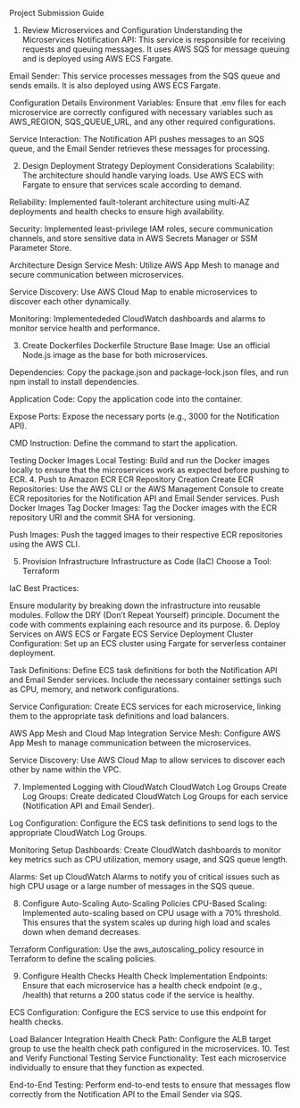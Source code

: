 Project Submission Guide
1. Review Microservices and Configuration
Understanding the Microservices
Notification API: This service is responsible for receiving requests and queuing messages. It uses AWS SQS for message queuing and is deployed using AWS ECS Fargate.

Email Sender: This service processes messages from the SQS queue and sends emails. It is also deployed using AWS ECS Fargate.

Configuration Details
Environment Variables: Ensure that .env files for each microservice are correctly configured with necessary variables such as AWS_REGION, SQS_QUEUE_URL, and any other required configurations.

Service Interaction: The Notification API pushes messages to an SQS queue, and the Email Sender retrieves these messages for processing.

2. Design Deployment Strategy
Deployment Considerations
Scalability: The architecture should handle varying loads. Use AWS ECS with Fargate to ensure that services scale according to demand.

Reliability: Implemented fault-tolerant architecture using multi-AZ deployments and health checks to ensure high availability.

Security: Implemented least-privilege IAM roles, secure communication channels, and store sensitive data in AWS Secrets Manager or SSM Parameter Store.

Architecture Design
Service Mesh: Utilize AWS App Mesh to manage and secure communication between microservices.

Service Discovery: Use AWS Cloud Map to enable microservices to discover each other dynamically.

Monitoring: Implementededed CloudWatch dashboards and alarms to monitor service health and performance.

3. Create Dockerfiles
Dockerfile Structure
Base Image: Use an official Node.js image as the base for both microservices.

Dependencies: Copy the package.json and package-lock.json files, and run npm install to install dependencies.

Application Code: Copy the application code into the container.

Expose Ports: Expose the necessary ports (e.g., 3000 for the Notification API).

CMD Instruction: Define the command to start the application.

Testing Docker Images
Local Testing: Build and run the Docker images locally to ensure that the microservices work as expected before pushing to ECR.
4. Push to Amazon ECR
ECR Repository Creation
Create ECR Repositories: Use the AWS CLI or the AWS Management Console to create ECR repositories for the Notification API and Email Sender services.
Push Docker Images
Tag Docker Images: Tag the Docker images with the ECR repository URI and the commit SHA for versioning.

Push Images: Push the tagged images to their respective ECR repositories using the AWS CLI.

5. Provision Infrastructure
Infrastructure as Code (IaC)
Choose a Tool: Terraform

IaC Best Practices:

Ensure modularity by breaking down the infrastructure into reusable modules.
Follow the DRY (Don’t Repeat Yourself) principle.
Document the code with comments explaining each resource and its purpose.
6. Deploy Services on AWS ECS or Fargate
ECS Service Deployment
Cluster Configuration: Set up an ECS cluster using Fargate for serverless container deployment.

Task Definitions: Define ECS task definitions for both the Notification API and Email Sender services. Include the necessary container settings such as CPU, memory, and network configurations.

Service Configuration: Create ECS services for each microservice, linking them to the appropriate task definitions and load balancers.

AWS App Mesh and Cloud Map Integration
Service Mesh: Configure AWS App Mesh to manage communication between the microservices.

Service Discovery: Use AWS Cloud Map to allow services to discover each other by name within the VPC.

7. Implemented Logging with CloudWatch
CloudWatch Log Groups
Create Log Groups: Create dedicated CloudWatch Log Groups for each service (Notification API and Email Sender).

Log Configuration: Configure the ECS task definitions to send logs to the appropriate CloudWatch Log Groups.

Monitoring Setup
Dashboards: Create CloudWatch dashboards to monitor key metrics such as CPU utilization, memory usage, and SQS queue length.

Alarms: Set up CloudWatch Alarms to notify you of critical issues such as high CPU usage or a large number of messages in the SQS queue.

8. Configure Auto-Scaling
Auto-Scaling Policies
CPU-Based Scaling: Implemented auto-scaling based on CPU usage with a 70% threshold. This ensures that the system scales up during high load and scales down when demand decreases.

Terraform Configuration: Use the aws_autoscaling_policy resource in Terraform to define the scaling policies.

9. Configure Health Checks
Health Check Implementation
Endpoints: Ensure that each microservice has a health check endpoint (e.g., /health) that returns a 200 status code if the service is healthy.

ECS Configuration: Configure the ECS service to use this endpoint for health checks.

Load Balancer Integration
Health Check Path: Configure the ALB target group to use the health check path configured in the microservices.
10. Test and Verify
Functional Testing
Service Functionality: Test each microservice individually to ensure that they function as expected.

End-to-End Testing: Perform end-to-end tests to ensure that messages flow correctly from the Notification API to the Email Sender via SQS.
